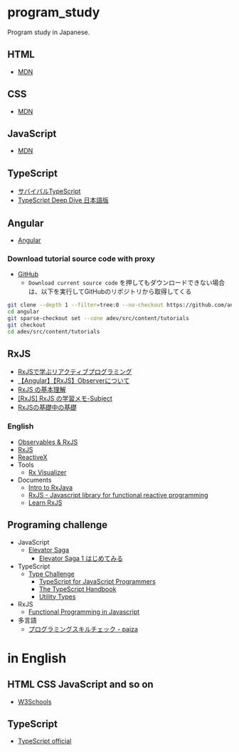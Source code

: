 # program_study

Program study in Japanese.

## HTML
- [MDN](https://developer.mozilla.org/ja/docs/Learn_web_development/Core/Structuring_content)

## CSS
- [MDN](https://developer.mozilla.org/ja/docs/Learn_web_development/Core/Styling_basics)

## JavaScript
- [MDN](https://developer.mozilla.org/ja/docs/Learn_web_development/Core/Scripting)

## TypeScript
- [サバイバルTypeScript](https://typescriptbook.jp/)
- [TypeScript Deep Dive 日本語版](https://typescript-jp.gitbook.io/deep-dive)

## Angular
- [Angular](https://angular.jp/)

### Download tutorial source code with proxy    
- [GitHub](https://github.com/angular/angular/tree/main/adev/src/content/tutorials)
    - `Download current source code` を押してもダウンロードできない場合は、以下を実行してGitHubのリポジトリから取得してくる
```bash
git clone --depth 1 --filter=tree:0 --no-checkout https://github.com/angular/angular.git angular
cd angular
git sparse-checkout set --cone adev/src/content/tutorials
git checkout
cd adev/src/content/tutorials
```

## RxJS
- [RxJSで学ぶリアクティブプログラミング](https://qiita.com/kuriyamay/items/0a488071bc641ba72c56)
- [【Angular】【RxJS】Observerについて](https://zenn.dev/milab/articles/a129309d9a84b7)
- [RxJS の基本理解](https://zenn.dev/mikakane/articles/rxjs_2_tutorial)
- [[RxJS] RxJS の学習メモ-Subject](https://qiita.com/ksh-fthr/items/54b19b4160505e2fddd9)
- [RxJSの基礎中の基礎](https://qiita.com/agajo/items/7942743a0130f7a0f30b)

### English
- [Observables & RxJS](https://v17.angular.io/guide/observables)
- [RxJS](https://rxjs.dev/guide/overview)
- [ReactiveX](https://reactivex.io/intro.html)
- Tools
    - [Rx Visualizer](https://rxviz.com/)
- Documents
    - [Intro to RxJava](https://github.com/Froussios/Intro-To-RxJava)
    - [RxJS - Javascript library for functional reactive programming](https://xgrommx.github.io/rx-book/index.html)
    - [Learn RxJS](https://www.learnrxjs.io/)


## Programing challenge
- JavaScript
    - [Elevator Saga](https://play.elevatorsaga.com/)
        - [Elevator Saga 1 はじめてみる](https://qiita.com/recuraki/items/642d53112d29483a8b58)
- TypeScript
    - [Type Challenge](https://github.com/type-challenges/type-challenges/blob/main/README.ja.md)
        - [TypeScript for JavaScript Programmers](https://www.typescriptlang.org/docs/handbook/typescript-in-5-minutes.html)
        - [The TypeScript Handbook](https://www.typescriptlang.org/docs/handbook/intro.html)
        - [Utility Types](https://www.typescriptlang.org/docs/handbook/utility-types.html)
- RxJS
    - [Functional Programming in Javascript](https://reactivex.io/learnrx/)
- 多言語
    - [プログラミングスキルチェック - paiza](https://paiza.jp/challenges/practice)



# in English
## HTML CSS JavaScript and so on
- [W3Schools](https://www.w3schools.com/)

## TypeScript
- [TypeScript official](https://www.typescriptlang.org/)


